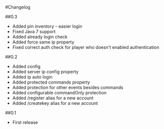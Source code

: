 #Changelog

##0.3

* Added pin inventory - easier login
* Fixed Java 7 support
* Added already login check
* Added force same ip property
* Fixed correct auth check for player who doesn't enabled authentication

##0.2

* Added config
* Added server ip config property
* Added ip auto login
* Added protected commands property
* Added protection for other events besides commands
* Added configurable commandOnly protection
* Added /register alias for a new account
* Added /createkey alias for a new account

##0.1

* First release